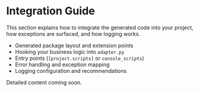 # Integration Guide

This section explains how to integrate the generated code into your project, how exceptions are surfaced, and how logging works.

- Generated package layout and extension points
- Hooking your business logic into `adapter.py`
- Entry points (`[project.scripts]` or `console_scripts`)
- Error handling and exception mapping
- Logging configuration and recommendations

Detailed content coming soon.
